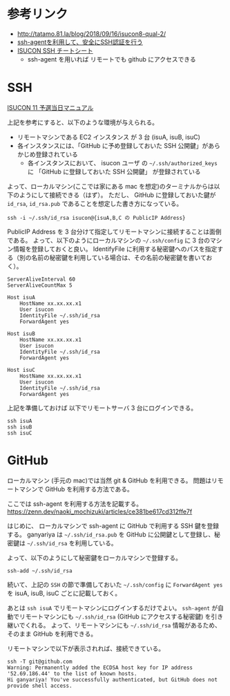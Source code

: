 
# 参考リンク

- http://tatamo.81.la/blog/2018/09/16/isucon8-qual-2/
- [ssh-agentを利用して、安全にSSH認証を行う](https://zenn.dev/naoki_mochizuki/articles/ce381be617cd312ffe7f)
- [ISUCON SSH チートシート](https://github.com/sonots/isucon3_cheatsheet/blob/master/01.ssh.md)
  - ssh-agent を用いれば リモートでも github にアクセスできる

# SSH

[ISUCON 11 予選当日マニュアル](https://gist.github.com/ockie1729/53589a0e8c979198b6231d8599153c70#%E7%AB%B6%E6%8A%80%E7%92%B0%E5%A2%83%E6%A7%8B%E7%AF%89%E3%81%A8%E6%8E%A5%E7%B6%9A)

上記を参考にすると、以下のような環境が与えられる。

- リモートマシンである EC2 インスタンス が 3 台 (isuA, isuB, isuC)
- 各インスタンスには、「GitHub に予め登録しておいた SSH 公開鍵」があらかじめ登録されている
  - 各インスタンスにおいて、 isucon ユーザ の `~/.ssh/authorized_keys` に 「GitHub に登録しておいた SSH 公開鍵」 が登録されている

よって、ローカルマシン(ここでは家にある mac を想定)のターミナルからは以下のようにして接続できる（はず）。
ただし、 GitHub に登録しておいた鍵が `id_rsa`, `id_rsa.pub` であることを想定した書き方になっている。

```shell
ssh -i ~/.ssh/id_rsa isucon@{isuA,B,C の PublicIP Address}
```

PublicIP Address を 3 台分けて指定してリモートマシンに接続することは面倒である。
よって、以下のようにローカルマシンの `~/.ssh/config` に 3 台のマシン情報を登録しておくと良い。
IdentifyFile に利用する秘密鍵へのパスを指定する（別の名前の秘密鍵を利用している場合は、その名前の秘密鍵を書いておく）。

```
ServerAliveInterval 60
ServerAliveCountMax 5

Host isuA
    HostName xx.xx.xx.x1
    User isucon
    IdentityFile ~/.ssh/id_rsa
    ForwardAgent yes

Host isuB
    HostName xx.xx.xx.x1
    User isucon
    IdentityFile ~/.ssh/id_rsa
    ForwardAgent yes

Host isuC
    HostName xx.xx.xx.x1
    User isucon
    IdentityFile ~/.ssh/id_rsa
    ForwardAgent yes
```

上記を準備しておけば 以下でリモートサーバ 3 台にログインできる。

```shell
ssh isuA
ssh isuB
ssh isuC
```

# GitHub

ローカルマシン (手元の mac)では当然 git & GitHub を利用できる。
問題はリモートマシンで GitHub を利用する方法である。

ここでは ssh-agent を利用する方法を記載する。    
https://zenn.dev/naoki_mochizuki/articles/ce381be617cd312ffe7f

はじめに、 ローカルマシンで ssh-agent に GitHub で利用する SSH 鍵を登録する。
ganyariya は `~/.ssh/id_rsa.pub` を GitHub に公開鍵として登録し、秘密鍵は `~/.ssh/id_rsa` を利用している。

よって、以下のようにして秘密鍵をローカルマシンで登録する。

```shell
ssh-add ~/.ssh/id_rsa
```

続いて、上記の `SSH` の節で準備しておいた `~/.ssh/config` に `ForwardAgent yes` を isuA, isuB, isuC ごとに記載しておく。

あとは `ssh isuA` でリモートマシンにログインするだけでよい。
`ssh-agent` が自動でリモートマシンにも `~/.ssh/id_rsa` (GitHub にアクセスする秘密鍵) を引き継いでくれる。
よって、リモートマシンにも `~/.ssh/id_rsa` 情報があるため、そのまま GitHub を利用できる。

リモートマシンで以下が表示されれば、接続できている。

```shell
ssh -T git@github.com
Warning: Permanently added the ECDSA host key for IP address '52.69.186.44' to the list of known hosts.
Hi ganyariya! You've successfully authenticated, but GitHub does not provide shell access.
```

